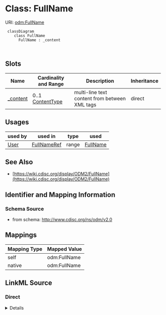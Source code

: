 # Class: FullName



URI: [odm:FullName](http://www.cdisc.org/ns/odm/v2.0/FullName)



```mermaid
 classDiagram
    class FullName
      FullName : _content
        
      
```




<!-- no inheritance hierarchy -->


## Slots

| Name | Cardinality and Range | Description | Inheritance |
| ---  | --- | --- | --- |
| [_content](_content.md) | 0..1 <br/> [ContentType](ContentType.md) | multi-line text content from between XML tags | direct |





## Usages

| used by | used in | type | used |
| ---  | --- | --- | --- |
| [User](User.md) | [FullNameRef](FullNameRef.md) | range | [FullName](FullName.md) |






## See Also

* [https://wiki.cdisc.org/display/ODM2/FullName](https://wiki.cdisc.org/display/ODM2/FullName)

## Identifier and Mapping Information







### Schema Source


* from schema: http://www.cdisc.org/ns/odm/v2.0





## Mappings

| Mapping Type | Mapped Value |
| ---  | ---  |
| self | odm:FullName |
| native | odm:FullName |





## LinkML Source

<!-- TODO: investigate https://stackoverflow.com/questions/37606292/how-to-create-tabbed-code-blocks-in-mkdocs-or-sphinx -->

### Direct

<details>
```yaml
name: FullName
from_schema: http://www.cdisc.org/ns/odm/v2.0
see_also:
- https://wiki.cdisc.org/display/ODM2/FullName
slots:
- _content
slot_usage:
  range:
    name: range
    id_prefixes:
    - text
class_uri: odm:FullName

```
</details>

### Induced

<details>
```yaml
name: FullName
from_schema: http://www.cdisc.org/ns/odm/v2.0
see_also:
- https://wiki.cdisc.org/display/ODM2/FullName
slot_usage:
  range:
    name: range
    id_prefixes:
    - text
attributes:
  name: _content
  description: multi-line text content from between XML tags
  from_schema: http://www.cdisc.org/ns/odm/v2.0
  rank: 1000
  alias: _content
  owner: FullName
  domain_of:
  - TranslatedText
  - CheckValue
  - Code
  - WorkflowEnd
  - UserName
  - Prefix
  - Suffix
  - FullName
  - GivenName
  - FamilyName
  - StreetName
  - HouseNumber
  - City
  - StateProv
  - Country
  - PostalCode
  - OtherText
  - Meaning
  - LegalReason
  - DateTimeStamp
  - ReasonForChange
  - SourceID
  - FlagValue
  - FlagType
  - Value
  range: _contentType
  inlined: true
class_uri: odm:FullName

```
</details>